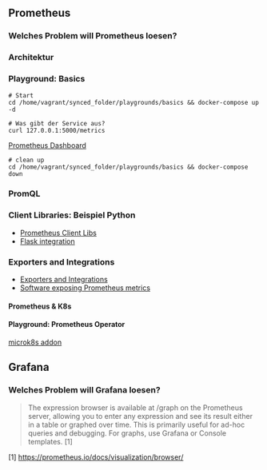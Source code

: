 ## Prometheus
### Welches Problem will Prometheus loesen?

### Architektur

### Playground: Basics

```shell
# Start
cd /home/vagrant/synced_folder/playgrounds/basics && docker-compose up -d
```

```shell
# Was gibt der Service aus?
curl 127.0.0.1:5000/metrics
```

[Prometheus Dashboard](http://127.0.0.1:55055/graph)

```shell
# clean up
cd /home/vagrant/synced_folder/playgrounds/basics && docker-compose down
```

### PromQL

### Client Libraries: Beispiel Python

* [Prometheus Client Libs](https://prometheus.io/docs/instrumenting/clientlibs/)
* [Flask integration](https://github.com/prometheus/client_python#flask)

### Exporters and Integrations

* [Exporters and Integrations](https://prometheus.io/docs/instrumenting/exporters/#exporters-and-integrations)
* [Software exposing Prometheus metrics](https://prometheus.io/docs/instrumenting/exporters/#software-exposing-prometheus-metrics)

#### Prometheus & K8s

#### Playground: Prometheus Operator

[microk8s addon](https://microk8s.io/docs/addons)

## Grafana

### Welches Problem will Grafana loesen?

> The expression browser is available at /graph on the Prometheus server, allowing you to enter any expression and see its result either in a table or graphed over time.
> This is primarily useful for ad-hoc queries and debugging. For graphs, use Grafana or Console templates. [1]

[1] https://prometheus.io/docs/visualization/browser/
